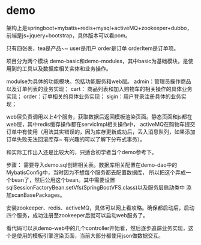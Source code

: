 # demo
架构上是springboot+mybatis+redis+mysql+activeMQ+zookeeper+dubbo，前端是js+jquery+bootstrap，具体版本可以看pom。

只有四张表，tea是产品~~ user是用户  order是订单 orderItem是订单项。

项目分为两个模块 demo-basic和demo-modules，其中basic为基础模块，是使用到的工具以及数据库相关实体和业务操作。

modulse为具体的功能模块。包括功能服务和web层。
admin：管理员操作商品以及订单列表的业务实现；
cart： 商品列表和加入购物车的相关操作的具体业务实现；
order：订单相关的具体业务实现；
sigin：用户登录注册具体的业务实现；

web层负责调用以上4个服务，获取数据后返回模板渲染页面。静态页面和js都在web层，其中redis缓存操作都在servicImpl相关操作中，
activeMQ在购物车提交订单中有使用（用法其实错误的，因为库存更新成功后，丢入消息队列，如果添加订单失败无法回滚库存~
有兴趣的可以了解下分布式事务）。

和实际工作出入还是比较大的，只适合初学者当个demo参考下。

步骤：
需要导入demo.sql创建相关表。数据库相关配置在demo-dao中的MybatisConfig中，当时因为不想每个服务都去配置数据库，
所以把这个弄成一个bean了，然后公用这个bean。其中需要设置sqlSessionFactoryBean.setVfs(SpringBootVFS.class)以及服务层启动类中
添加scanBasePackages。

安装zookeeper、redis、activeMQ，具体可以网上看攻略。确保都启动后，启动四个服务，成功注册至zookeeper后就可以启动web服务了。

看代码可以从demo-web中的几个controller开始看，然后逐步追踪业务实现，这个是使用的模板引擎渲染页面，当前大部分都使用json做数据交互。
